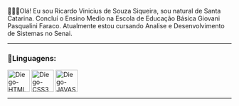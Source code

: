 👩🏻‍💻Olá! Eu sou Ricardo Vinicius de Souza Siqueira, sou natural de Santa Catarina. Concluí o Ensino Medio na Escola de Educação Básica Giovani Pasqualini Faraco. Atualmente estou cursando Analise e Desenvolvimento de Sistemas no Senai. 
<br>

<hr>

### 🤖Linguagens:  
<div style="display inline_block">
<img align="center" alt="Diego-HTML" height="50" width"40" src="https://cdn.jsdelivr.net/gh/devicons/devicon/icons/html5/html5-plain-wordmark.svg">
<img align="center" alt="Diego-CSS3" height="50" width"40" src="https://cdn.jsdelivr.net/gh/devicons/devicon/icons/css3/css3-plain-wordmark.svg">
<img align="center" alt="Diego-JAVASCRIPT" height="50" width"40" src="https://cdn.jsdelivr.net/gh/devicons/devicon/icons/javascript/javascript-plain.svg">
</div>

<hr>
